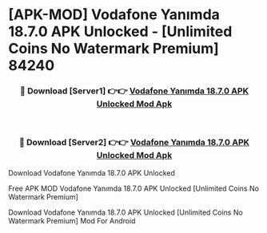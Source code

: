 # [APK-MOD] Vodafone Yanımda 18.7.0 APK Unlocked - [Unlimited Coins No Watermark Premium] 84240



<div align="center">
<h3>🔴 Download [Server1] 👉👉 <a href="https://momento.my/?title=Vodafone_Yanımda_18.7.0_APK_Unlocked">Vodafone Yanımda 18.7.0 APK Unlocked Mod Apk</a></h3><br>

<h3>🔴 Download [Server2] 👉👉 <a href="https://momento.my/?title=Vodafone_Yanımda_18.7.0_APK_Unlocked">Vodafone Yanımda 18.7.0 APK Unlocked Mod Apk</a></h3>
</div>



Download Vodafone Yanımda 18.7.0 APK Unlocked 

Free APK MOD Vodafone Yanımda 18.7.0 APK Unlocked [Unlimited Coins No Watermark Premium]

Download Vodafone Yanımda 18.7.0 APK Unlocked [Unlimited Coins No Watermark Premium] Mod For Android

